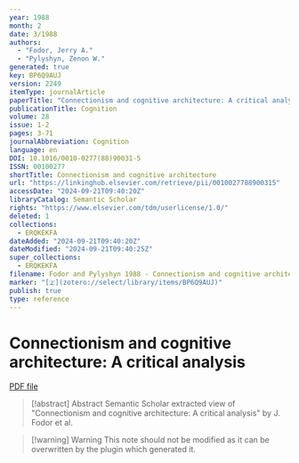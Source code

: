 ```yaml
---
year: 1988
month: 2
date: 3/1988
authors:
  - "Fodor, Jerry A."
  - "Pylyshyn, Zenon W."
generated: true
key: BP6Q9AUJ
version: 2249
itemType: journalArticle
paperTitle: "Connectionism and cognitive architecture: A critical analysis"
publicationTitle: Cognition
volume: 28
issue: 1-2
pages: 3-71
journalAbbreviation: Cognition
language: en
DOI: 10.1016/0010-0277(88)90031-5
ISSN: 00100277
shortTitle: Connectionism and cognitive architecture
url: "https://linkinghub.elsevier.com/retrieve/pii/0010027788900315"
accessDate: "2024-09-21T09:40:20Z"
libraryCatalog: Semantic Scholar
rights: "https://www.elsevier.com/tdm/userlicense/1.0/"
deleted: 1
collections:
  - ERQKEKFA
dateAdded: "2024-09-21T09:40:20Z"
dateModified: "2024-09-21T09:40:25Z"
super_collections:
  - ERQKEKFA
filename: Fodor and Pylyshyn 1988 - Connectionism and cognitive architecture A critical analysis.pdf
marker: "[🇿](zotero://select/library/items/BP6Q9AUJ)"
publish: true
type: reference
---
```

# Connectionism and cognitive architecture: A critical analysis

[PDF file](/Papers/PDFs/Fodor%20and%20Pylyshyn%201988%20-%20Connectionism%20and%20cognitive%20architecture%20A%20critical%20analysis.pdf)

> [!abstract] Abstract
> Semantic Scholar extracted view of "Connectionism and cognitive architecture: A critical analysis" by J. Fodor et al.

>[!warning] Warning
> This note should not be modified as it can be overwritten by the plugin which generated it.


